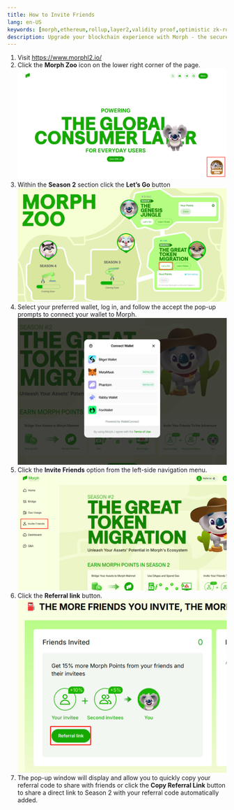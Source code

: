 ```yaml
---
title: How to Invite Friends
lang: en-US
keywords: [morph,ethereum,rollup,layer2,validity proof,optimistic zk-rollup]
description: Upgrade your blockchain experience with Morph - the secure decentralized, cost0efficient, and high-performing optimistic zk-rollup solution. Try it now!
---
```


1. Visit https://www.morphl2.io/
2. Click the __Morph Zoo__ icon on the lower right corner of the page. 
![401](../../../../assets/docs/quick-start/morphzoo/morphzoo401/401.png)
3. Within the __Season 2__ section click the __Let’s Go__ button
![402](../../../../assets/docs/quick-start/morphzoo/morphzoo401/402.png)
4. Select your preferred wallet, log in, and follow the accept the pop-up prompts to connect your wallet to Morph. 
![403](../../../../assets/docs/quick-start/morphzoo/morphzoo401/403.png)
5. Click the __Invite Friends__ option from the left-side navigation menu.  
![404](../../../../assets/docs/quick-start/morphzoo/morphzoo401/404.png)
6. Click the __Referral link__ button.
![405](../../../../assets/docs/quick-start/morphzoo/morphzoo401/405.png)
7. The pop-up window will display and allow you to quickly copy your referral code to share with friends or click the __Copy Referral Link__ button to share a direct link to Season 2 with your referral code automatically added. 

